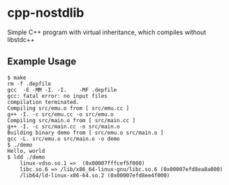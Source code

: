 # cpp-nostdlib

Simple C++ program with virtual inheritance, which compiles without libstdc++

## Example Usage

```
$ make
rm -f .depfile
gcc  -E -MM -I. -I.    -MF .depfile
gcc: fatal error: no input files
compilation terminated.
Compiling src/emu.o from [ src/emu.cc ]
g++ -I. -c src/emu.cc -o src/emu.o
Compiling src/main.o from [ src/main.cc ]
g++ -I. -c src/main.cc -o src/main.o
Building binary demo from [ src/emu.o src/main.o ]
gcc -L. src/emu.o src/main.o -o demo
$ ./demo
Hello, world
$ ldd ./demo
	linux-vdso.so.1 =>  (0x00007fffcef5f000)
	libc.so.6 => /lib/x86_64-linux-gnu/libc.so.6 (0x00007efd8ea8a000)
	/lib64/ld-linux-x86-64.so.2 (0x00007efd8ee4f000)
```
